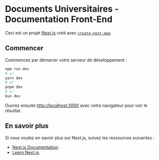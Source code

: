 # Documents Universitaires - Documentation Front-End

Ceci est un projet [Next.js](https://nextjs.org/) créé avec [`create-next-app`](https://github.com/vercel/next.js/tree/canary/packages/create-next-app).

## Commencer

Commencez par démarrer votre serveur de développement :

```bash
npm run dev
# or
yarn dev
# or
pnpm dev
# or
bun dev
```

Ouvrez ensuite [http://localhost:3000](http://localhost:3000) avec votre navigateur pour voir le résultat.

## En savoir plus

Si vous voulez en savoir plus sur Next.js, suivez les ressources suivantes :

- [Next.js Documentation](https://nextjs.org/docs).
- [Learn Next.js](https://nextjs.org/learn).


